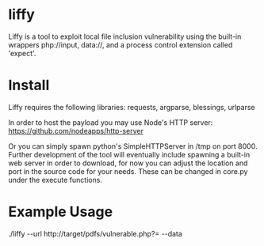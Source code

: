 liffy
=====

Liffy is a tool to exploit local file inclusion vulnerability using the built-in wrappers php://input, data://, and a process control extension called 'expect'.


Install
=======

Liffy requires the following libraries: requests, argparse, blessings, urlparse

In order to host the payload you may use Node's HTTP server: https://github.com/nodeapps/http-server

Or you can simply spawn python's SimpleHTTPServer in /tmp on port 8000.  Further development of the tool will eventually include spawning a built-in web server in order to download, for now you can adjust the location and port in the source code for your needs.  These can be changed in core.py under the execute functions.


Example Usage 
==============

./liffy --url http://target/pdfs/vulnerable.php?= --data
